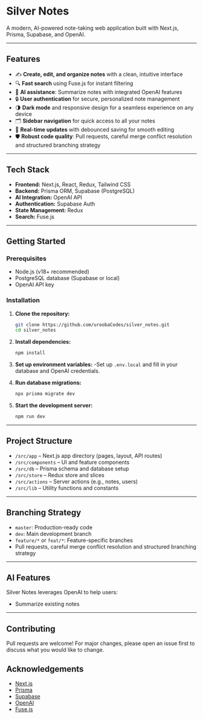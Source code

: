 # Silver Notes

A modern, AI-powered note-taking web application built with Next.js, Prisma, Supabase, and OpenAI.

---

## Features

- ✍️ **Create, edit, and organize notes** with a clean, intuitive interface
- 🔍 **Fast search** using Fuse.js for instant filtering
- 🤖 **AI assistance**: Summarize notes with integrated OpenAI features
- 🔒 **User authentication** for secure, personalized note management
- 🌗 **Dark mode** and responsive design for a seamless experience on any device
- 🗂️ **Sidebar navigation** for quick access to all your notes
- 🚀 **Real-time updates** with debounced saving for smooth editing
- 🛡️ **Robust code quality**: Pull requests, careful merge conflict resolution and structured branching strategy

---

## Tech Stack

- **Frontend:** Next.js, React, Redux, Tailwind CSS
- **Backend:** Prisma ORM, Supabase (PostgreSQL)
- **AI Integration:** OpenAI API
- **Authentication:** Supabase Auth
- **State Management:** Redux
- **Search:** Fuse.js

---

## Getting Started

### Prerequisites

- Node.js (v18+ recommended)
- PostgreSQL database (Supabase or local)
- OpenAI API key

### Installation

1. **Clone the repository:**
   ```bash
   git clone https://github.com/uroobaCodes/silver_notes.git
   cd silver_notes
   ```

2. **Install dependencies:**
   ```bash
   npm install
   ```

3. **Set up environment variables:**
   -Set up `.env.local` and fill in your database and OpenAI credentials.

4. **Run database migrations:**
   ```bash
   npx prisma migrate dev
   ```

5. **Start the development server:**
   ```bash
   npm run dev
   ```

---

## Project Structure

- `/src/app` – Next.js app directory (pages, layout, API routes)
- `/src/components` – UI and feature components
- `/src/db` – Prisma schema and database setup
- `/src/store` – Redux store and slices
- `/src/actions` – Server actions (e.g., notes, users)
- `/src/lib` – Utility functions and constants

---

## Branching Strategy

- `master`: Production-ready code
- `dev`: Main development branch
- `feature/*` or `feat/*`: Feature-specific branches
- Pull requests, careful merge conflict resolution and structured branching strategy

---

## AI Features

Silver Notes leverages OpenAI to help users:
- Summarize existing notes

---

## Contributing

Pull requests are welcome! For major changes, please open an issue first to discuss what you would like to change.


## Acknowledgements

- [Next.js](https://nextjs.org/)
- [Prisma](https://www.prisma.io/)
- [Supabase](https://supabase.com/)
- [OpenAI](https://openai.com/)
- [Fuse.js](https://fusejs.io/)
